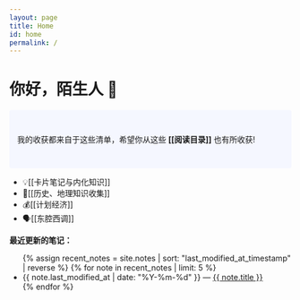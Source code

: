 ```yaml
---
layout: page
title: Home
id: home
permalink: /
---
```


# 你好，陌生人 👀

<p style="padding: 3em 1em; background: #f5f7ff; border-radius: 4px;">
  我的收获都来自于这些清单，希望你从这些 <span style="font-weight: bold">[[阅读目录]]</span> 也有所收获!
</p>

- 💡[[卡片笔记与内化知识]]
- 🌴[[历史、地理知识收集]]
- 💰[[计划经济]]
- 🗣️[[东腔西调]]

<strong>最近更新的笔记：</strong>

<ul>
  {% assign recent_notes = site.notes | sort: "last_modified_at_timestamp" | reverse %}
  {% for note in recent_notes | limit: 5 %}
    <li>
      {{ note.last_modified_at | date: "%Y-%m-%d" }} — <a class="internal-link" href="{{ note.url }}">{{ note.title }}</a>
    </li>
  {% endfor %}
</ul>

<style>
  .wrapper {
    max-width: 46em;
  }
</style>

